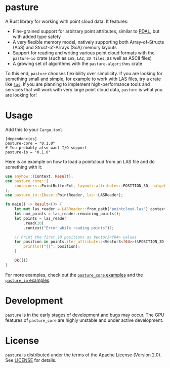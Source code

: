 # pasture

A Rust library for working with point cloud data. It features:
-  Fine-grained support for arbitrary point attributes, similar to [PDAL](https://pdal.io/), but with added type safety
-  A very flexible memory model, natively supporting both Array-of-Structs (AoS) and Struct-of-Arrays (SoA) memory layouts
-  Support for reading and writing various point cloud formats with the `pasture-io` crate (such as `LAS`, `LAZ`, `3D Tiles`, as well as ASCII files)
-  A growing set of algorithms with the `pasture-algorithms` crate

To this end, `pasture` chooses flexibility over simplicity. If you are looking for something small and simple, for example to work with LAS files, try a crate like [`las`](https://crates.io/crates/las). If you are planning to implement high-performance tools and services that will work with very large point cloud data, `pasture` is what you are looking for!

# Usage 

Add this to your `Cargo.toml`:
```
[dependencies]
pasture-core = "0.1.0"
# You probably also want I/O support
pasture-io = "0.1.0"
```

Here is an example on how to load a pointcloud from an LAS file and do something with it:

```Rust
use anyhow::{Context, Result};
use pasture_core::{
    containers::PointBufferExt, layout::attributes::POSITION_3D, nalgebra::Vector3,
};
use pasture_io::{base::PointReader, las::LASReader};

fn main() -> Result<()> {
    let mut las_reader = LASReader::from_path("pointcloud.las").context("Could not open LAS file")?;
    let num_points = las_reader.remaining_points();
    let points = las_reader
        .read(10)
        .context("Error while reading points")?;

    // Print the first 10 positions as Vector3<f64> values
    for position in points.iter_attribute::<Vector3<f64>>(&POSITION_3D).take(10) {
        println!("{}", position);
    }

    Ok(())
}
```

For more examples, check out the [`pasture_core` examples](pasture-core/examples) and the [`pasture_io` examples](pasture-io/examples).

# Development

`pasture` is in the early stages of development and bugs may occur. The GPU features of `pasture_core` are highly unstable and under active development. 

# License

`pasture` is distributed under the terms of the Apache License (Version 2.0). See [LICENSE](LICENSE) for details. 